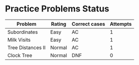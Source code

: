 # Practice Problems Status
Problem|Rating|Correct cases|Attempts
-|-|-|-
Subordinates|Easy|AC|1
Milk Visits|Easy|AC|1
Tree Distances II|Normal|AC|1
Clock Tree|Normal|DNF|0
